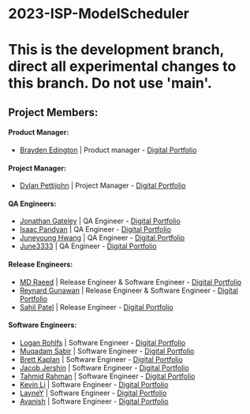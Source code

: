 # 2023-ISP-ModelScheduler
# This is the development branch, direct all experimental changes to this branch. Do not use 'main'.

## Project Members:
#### Product Manager:
* [Brayden Edington](https://github.com/GetJumpedOn95) | Product manager  - [Digital Portfolio](https://codermerlin.com/users/brayden-edington/Digital%20Portfolio/index.html)
#### Project Manager:
* [Dylan Pettijohn](https://github.com/nalyd1369) | Project Manager - [Digital Portfolio](https://codermerlin.com/users/dylan-pettijohn/Digital%20Portfolio/index.html)
#### QA Engineers:
* [Jonathan Gateley](https://github.com/KrabbiePatty) | QA Engineer - [Digital Portfolio](https://www.codermerlin.com/users/jonathan-gateley/Digital%20Portfolio/home.html)
* [Isaac Pandyan](https://github.com/IsaacDaKing) | QA Engineer - [Digital Portfolio](https://www.codermerlin.com/users/isaac-pandyan/Digital%20Portfolio/index.html)
* [Juneyoung Hwang](https://github.com/June3333) | QA Engineer - [Digital Portfolio](https://codermerlin.com/users/juneyoung-hwang/Digital%20Portfolio/index.html)
* [June3333](https://github.com/June3333) | QA Engineer - [Digital Portfolio](https://codermerlin.com/users/juneyoung-hwang/Digital%20Portfolio/index.html)
#### Release Engineers:
* [MD Raeed](https://github.com/mdraeed) | Release Engineer & Software Engineer  - [Digital Portfolio](https://codermerlin.com/users/md-raeed/Digital%20Portfolio/CS-II/index.html)
* [Reynard Gunawan](https://github.com/Reynard-G) | Release Engineer & Software Engineer - [Digital Portfolio](https://codermerlin.com/users/reynard-gunawan/Digital%20Portfolio/index.html)
* [Sahil Patel](https://github.com/sap786) | Release Engineer - [Digital Portfolio](https://codermerlin.com/users/sahil-patil/Digital%20Portfolio/index.html)
#### Software Engineers:
* [Logan Rohlfs](https://github.com/Logan-Rohlfs) | Software Engineer - [Digital Portfolio](https://codermerlin.com/users/logan-rohlfs/Digital%20Portfolio/index.html)
* [Muqadam Sabir](https://github.com/Muq2) | Software Engineer - [Digital Portfolio](https://codermerlin.com/users/muqadam-sabir/Digital%20Portfolio/index.html)
* [Brett Kaplan](https://github.com/brett-k-cs) | Software Engineer - [Digital Portfolio](https://www.codermerlin.com/users/brett-kaplan/Digital%20Portfolio/index.html)
* [Jacob Jershin](https://github.com/JacobJershin) | Software Engineer - [Digital Portfolio](https://codermerlin.com/users/jacob-jershin/Digital%20Portfolio/index.html)
* [Tahmid Rahman](https://github.com/TahmidR2456) | Software Engineer - [Digital Portfolio](https://codermerlin.com/users/tahmid-rahman/Digital%20Portfolio/index.html)
* [Kevin Li](https://github.com/KodingKevin) | Software Engineer  - [Digital Portfolio](https://codermerlin.com/users/kevin-li/Digital%20Portfolio/index.html)
* [LayneY](https://github.com/LayneY) | Software Engineer - [Digital Portfolio](https://codermerlin.com/users/layne-yarbrough/Digital%20Portfolio/index.html)
* [Avanish](https://github.com/AJ789456) | Software Engineer - [Digital Portfolio](https://codermerlin.com/users/avanish-jeendru/Digital%20Portfolio/index.html)
